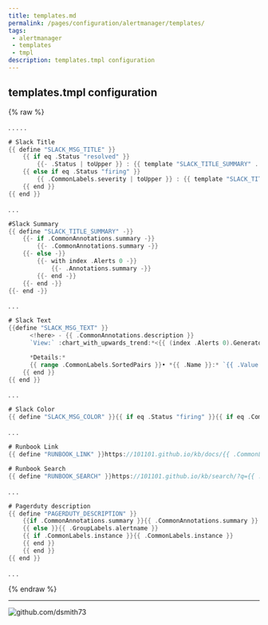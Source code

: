 ```yaml
---
title: templates.md
permalink: /pages/configuration/alertmanager/templates/
tags: 
 - alertmanager
 - templates
 - tmpl
description: templates.tmpl configuration
---
```


## templates.tmpl configuration  

{% raw %}

.
.
.
.
.
```go
# Slack Title  
{{ define "SLACK_MSG_TITLE" }}
    {{ if eq .Status "resolved" }}
        {{- .Status | toUpper }} : {{ template "SLACK_TITLE_SUMMARY" . }}
    {{ else if eq .Status "firing" }}
        {{ .CommonLabels.severity | toUpper }} : {{ template "SLACK_TITLE_SUMMARY" . }}
    {{ end }}
{{ end }}
```

.
.
.

```go
#Slack Summary
{{ define "SLACK_TITLE_SUMMARY" -}}
    {{- if .CommonAnnotations.summary -}}
        {{- .CommonAnnotations.summary -}}
    {{- else -}}
        {{- with index .Alerts 0 -}}
            {{- .Annotations.summary -}}
        {{- end -}}
    {{- end -}}
{{- end -}}
```

.
.
.

```go
# Slack Text  
{{define "SLACK_MSG_TEXT" }}
      <!here> - {{ .CommonAnnotations.description }}
      `View:` :chart_with_upwards_trend:*<{{ (index .Alerts 0).GeneratorURL }}|Prometheus>* or :notebook:*<{{ template "RUNBOOK_LINK" . }}|Runbook>* or *<Set this up|:slack_call:>*

      *Details:*
      {{ range .CommonLabels.SortedPairs }}• *{{ .Name }}:* `{{ .Value }}`
    {{ end }}
{{ end }}
```

.
.
.

```go
# Slack Color
{{ define "SLACK_MSG_COLOR" }}{{ if eq .Status "firing" }}{{ if eq .CommonLabels.severity "critical" }}danger{{ else if eq .CommonLabels.severity "error" }}danger{{ else if eq .CommonLabels.severity "warning" }}warning{{ else }}#439FE0{{ end }}{{ else}}good{{ end }}{{ end }}
```

.
.
.

```go
# Runbook Link
{{ define "RUNBOOK_LINK" }}https://101101.github.io/kb/docs/{{ .CommonLabels.product }}/{{ .CommonLabels.alertname }}{{ end }}

# Runbook Search
{{ define "RUNBOOK_SEARCH" }}https://101101.github.io/kb/search/?q={{ .CommonLabels.alertname }}{{ end }}
```

.
.
.

```go
# Pagerduty description  
{{ define "PAGERDUTY_DESCRIPTION" }}
    {{if .CommonAnnotations.summary }}{{ .CommonAnnotations.summary }}
    {{ else }}{{ .GroupLabels.alertname }}
    {{ if .CommonLabels.instance }}{{ .CommonLabels.instance }}
    {{ end }}
    {{ end }}
{{ end }}
```

.
.
.

{% endraw %}

---

![github.com/dsmith73](https://avatars1.githubusercontent.com/u/44279121?s=60&u=7a933a33b51505f9d6435eeffae1c8156a47dc77&v=4 "github.com/dsmith73")  



















